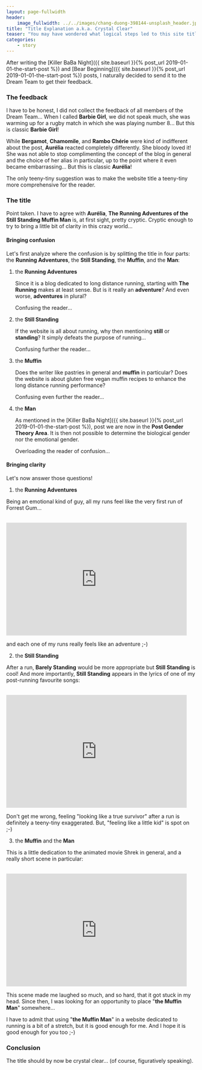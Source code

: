 ```yaml
---
layout: page-fullwidth
header:
    image_fullwidth: ../../images/chang-duong-398144-unsplash_header.jpg
title: "Title Explanation a.k.a. Crystal Clear"
teaser: "You may have wondered what logical steps led to this site title..."
categories:
    - story
---
```


After writing the [Killer BaBa Night]({{ site.baseurl }}{% post_url 2019-01-01-the-start-post %}) 
and [Bear Beginning]({{ site.baseurl }}{% post_url 2019-01-01-the-start-post %}) posts, 
I naturally decided to send it to the Dream Team to get their feedback.

### The feedback

I have to be honest, I did not collect the feedback of all members of the Dream Team...
 When I called **Barbie Girl**, we did not speak much, 
 she was warming up for a rugby match in which she was playing number 8...
But this is classic **Barbie Girl**!

While **Bergamot**, **Chamomile**, and **Rambo Chérie** were kind of indifferent 
about the post, **Aurélia** reacted completely differently. She bloody loved it!
She was not able to stop complimenting the concept of the blog in general and the choice of her alias in particular, 
up to the point where it even became embarrassing... But this is classic **Aurélia**! 

The only teeny-tiny suggestion was to make the website title a teeny-tiny more comprehensive for the reader.

### The title

Point taken. I have to agree with **Aurélia**, **The Running Adventures of the Still Standing Muffin Man** is,
 at first sight, pretty cryptic. Cryptic enough to try to bring a little bit of clarity in this crazy world...
 
#### Bringing confusion

Let's first analyze where the confusion is by splitting the title in four parts: 
the **Running Adventures**, the **Still Standing**, the **Muffin**, and the **Man**:
 
1. the **Running Adventures**
    
   Since it is a blog dedicated to long distance running, starting with **The Running** makes at least sense. 
   But is it really an **adventure**? And even worse, **adventures** in plural? 
   
   Confusing the reader...
    
2. the **Still Standing**
    
   If the website is all about running, why then mentioning **still** or **standing**?
   It simply defeats the purpose of running... 
   
   Confusing further the reader...


3. the **Muffin**
    
   Does the writer like pastries in general and **muffin** in particular? 
     Does the website is about gluten free vegan muffin recipes to enhance the long distance running performance? 
    
    Confusing even further the reader...

4. the **Man**

   As mentioned in the [Killer BaBa Night]({{ site.baseurl }}{% post_url 2019-01-01-the-start-post %}), 
   post we are now in the **Post Gender Theory Area**. It is then not possible to determine 
    the biological gender nor the emotional gender. 
    
    Overloading the reader of confusion...

 
#### Bringing clarity
Let's now answer those questions! 

1. the **Running Adventures**

Being an emotional kind of guy, all my runs feel like the very first run of Forrest Gum...

<br>

  <iframe width="480" height="300"  src="https://www.youtube.com/embed/IFeUIJMwG4A" frameborder="0" allowfullscreen></iframe>

<br>

and each one of my runs really feels like an adventure ;-)

2. the **Still Standing**

After a run, **Barely Standing** would be more appropriate but **Still Standing** is cool!
And more importantly, **Still Standing** appears in the lyrics of one of my post-running favourite songs:
 
 <br>

  <iframe width="480" height="300" src="https://www.youtube.com/embed/NgzRea-9TuI" frameborder="0"  allowfullscreen></iframe>

<br>

  Don't get me wrong, feeling "looking like a true survivor" after a run is definitely a teeny-tiny exaggerated.
But, "feeling like a little kid" is spot on ;-)

3. the **Muffin** and the **Man**

This is a little dedication to the animated movie Shrek in general, and 
a really short scene in particular:

<br>

  <iframe width="480" height="300"  src="https://www.youtube.com/embed/3taMwAEGBVc" frameborder="0" allowfullscreen></iframe>

<br>

  This scene made me laughed so much, 
and so hard, that it got stuck in my head. Since then, I was looking
for an opportunity to place "**the Muffin Man**" somewhere...

  I have to admit that using "**the Muffin Man**" in a website dedicated to
running is a bit of a stretch, but it is good enough for me. And I hope it
is good enough for you too ;-)


### Conclusion
The title should by now be crystal clear... (of course, figuratively speaking).
